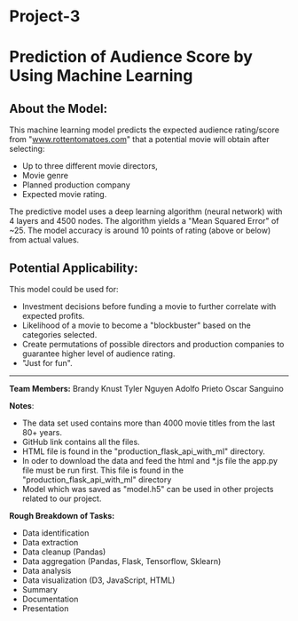 # Project-3

# Prediction of Audience Score by Using Machine Learning

## About the Model:
This machine learning model predicts the expected audience rating/score from "www.rottentomatoes.com" that a potential movie will obtain after selecting:
* Up to three different movie directors,
* Movie genre
* Planned production company
* Expected movie rating.
 
The predictive model uses a deep learning algorithm (neural network) with 4 layers and 4500 nodes. The algorithm yields a "Mean Squared Error" of ~25. The model accuracy is around 10 points of rating (above or below) from actual values.

## Potential Applicability:
This model could be used for:
* Investment decisions before funding a movie to further correlate with expected profits.
* Likelihood of a movie to become a "blockbuster" based on the categories selected.
* Create permutations of possible directors and production companies to guarantee higher level of audience rating.
* "Just for fun". 

---

<b>Team Members:</b>
Brandy Knust
Tyler Nguyen
Adolfo Prieto
Oscar Sanguino

<b>Notes</b>:
* The data set used contains more than 4000 movie titles from the last 80+ years.
* GitHub link contains all the files.
* HTML file is found in the "production_flask_api_with_ml" directory. 
* In oder to download the data and feed the html and *.js file the app.py file must be run first. This file is found in the "production_flask_api_with_ml" directory
* Model which was saved as "model.h5" can be used in other projects related to our project.

<b>Rough Breakdown of Tasks:</b>
* Data identification
* Data extraction 
* Data cleanup (Pandas)
* Data aggregation (Pandas, Flask, Tensorflow, Sklearn)
* Data analysis
* Data visualization (D3, JavaScript, HTML)
* Summary
* Documentation
* Presentation
